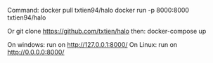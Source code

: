 Command:
docker pull txtien94/halo
docker run -p 8000:8000 txtien94/halo

Or git clone https://github.com/txtien/halo then:
docker-compose up

On windows: run on http://127.0.0.1:8000/
On Linux: run on http://0.0.0.0:8000/
